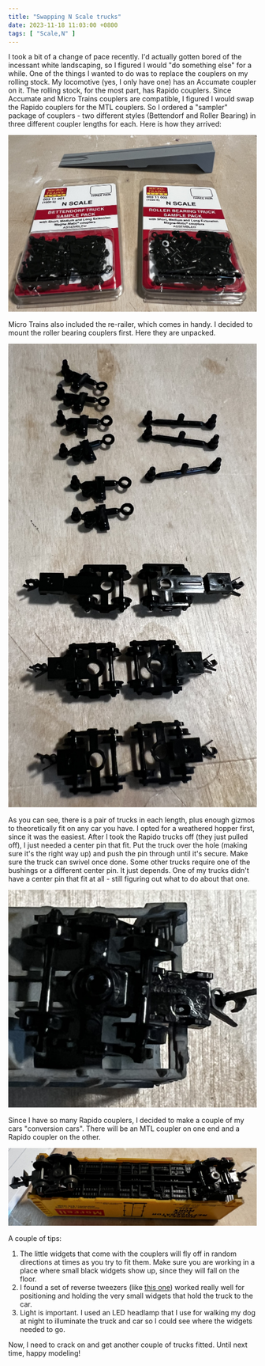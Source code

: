 ```yaml
---
title: "Swapping N Scale trucks"
date: 2023-11-18 11:03:00 +0800
tags: [ "Scale,N" ]
---
```


I took a bit of a change of pace recently.  I'd actually gotten bored of the incessant white landscaping, so I figured I would "do something else" for a while.  One of the things I wanted to do was to replace the couplers on my rolling stock.  My locomotive (yes, I only have one) has an Accumate coupler on it.  The rolling stock, for the most part, has Rapido couplers.  Since Accumate and Micro Trains couplers are compatible, I figured I would swap the Rapido couplers for the MTL couplers.  So I ordered a "sampler" package of couplers - two different styles (Bettendorf and Roller Bearing) in three different coupler lengths for each.  Here is how they arrived:

![The packed MTL couplers](/assets/2023/1118/IMG_2281.JPG)

Micro Trains also included the re-railer, which comes in handy.  I decided to mount the roller bearing couplers first.  Here they are unpacked.

![The roller bearing MTL couplers](/assets/2023/1118/IMG_2282.JPG)

As you can see, there is a pair of trucks in each length, plus enough gizmos to theoretically fit on any car you have.  I opted for a weathered hopper first, since it was the easiest.  After I took the Rapido trucks off (they just pulled off), I just needed a center pin that fit.  Put the truck over the hole (making sure it's the right way up) and push the pin through until it's secure.  Make sure the truck can swivel once done.  Some other trucks require one of the bushings or a different center pin.  It just depends.  One of my trucks didn't have a center pin that fit at all - still figuring out what to do about that one.

![The roller bearing MTL couplers are fitted](/assets/2023/1118/IMG_2283.JPG)

Since I have so many Rapido couplers, I decided to make a couple of my cars "conversion cars".  There will be an MTL coupler on one end and a Rapido coupler on the other.

![A conversion car](/assets/2023/1118/IMG_2284.JPG)

A couple of tips:

1. The little widgets that come with the couplers will fly off in random directions at times as you try to fit them.  Make sure you are working in a place where small black widgets show up, since they will fall on the floor.
2. I found a set of reverse tweezers (like [this one](https://www.amazon.com/Yakamoz-Precision-Non-Conductive-Resistant-Anti-Magnetic)) worked really well for positioning and holding the very small widgets that hold the truck to the car.
3. Light is important.  I used an LED headlamp that I use for walking my dog at night to illuminate the truck and car so I could see where the widgets needed to go.

Now, I need to crack on and get another couple of trucks fitted.  Until next time, happy modeling!
